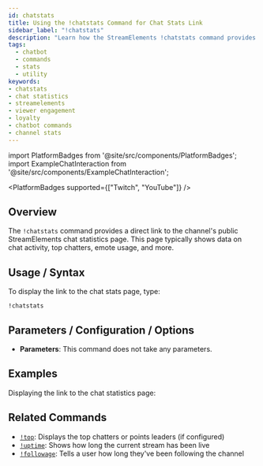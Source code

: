 ```yaml
---
id: chatstats
title: Using the !chatstats Command for Chat Stats Link
sidebar_label: "!chatstats"
description: "Learn how the StreamElements !chatstats command provides a link to the channel's public chat statistics page."
tags:
  - chatbot
  - commands
  - stats
  - utility
keywords:
- chatstats
- chat statistics
- streamelements
- viewer engagement
- loyalty
- chatbot commands
- channel stats
---
```


import PlatformBadges from '@site/src/components/PlatformBadges';
import ExampleChatInteraction from '@site/src/components/ExampleChatInteraction';

<PlatformBadges supported={["Twitch", "YouTube"]} />

## Overview

The `!chatstats` command provides a direct link to the channel's public StreamElements chat statistics page. This page typically shows data on chat activity, top chatters, emote usage, and more.

## Usage / Syntax

To display the link to the chat stats page, type:

```
!chatstats
```

## Parameters / Configuration / Options

- **Parameters**: This command does not take any parameters.

## Examples

Displaying the link to the chat statistics page:

<ExampleChatInteraction
  inputPersona="viewer"
  inputMessage="!chatstats"
  outputMessage="https://stats.streamelements.com/c/[channelname] PogChamp"
/>

## Related Commands

- [`!top`](top.md): Displays the top chatters or points leaders (if configured)
- [`!uptime`](uptime.md): Shows how long the current stream has been live
- [`!followage`](followage.md): Tells a user how long they've been following the channel

